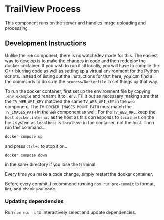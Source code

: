 # TrailView Process

This component runs on the server and handles image uploading and processing.

## Development Instructions

Unlike the `web` component, there is no watch/dev mode for this. The easiest way to develop is to make the changes in code and then redeploy the docker container. If you wish to run it all locally, you will have to compile the C++ blurring code as well as setting up a virtual environment for the Python scripts. Instead of listing out the instructions for that here, you can find all the commands to do so in the `process/Dockerfile` to set things up that way.

To run the docker container, first set up the environment file by copying `.env.example` and rename it to `.env`. Fill it out as necessary making sure that the `TV_WEB_API_KEY` matched the same `TV_WEB_API_KEY` in the `web` component. The `TV_DOCKER_IMAGES_MOUNT_PATH` must match the `TV_IMAGES_PATH` in the `web` component as well. For the `TV_WEB_URL`, keep the `host.docker.internal` as the host as this corresponds to `localhost` on the host system as `localhost` is `localhost` in the container, not the host. Then run this command...

```bash
docker compose up
```

and press `ctrl+c` to stop it or...

```bash
docker compose down
```

in the same directory if you lose the terminal.

Every time you make a code change, simply restart the docker container.

Before every commit, I recommend running `npm run pre-commit` to format, lint, and check you code.

### Updating dependencies

Run `npx ncu -i` to interactively select and update dependencies.